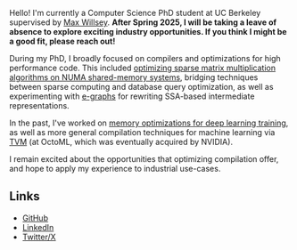 Hello! I'm currently a Computer Science PhD student at UC Berkeley supervised
by [Max Willsey](https://mwillsey.com). **After Spring 2025, I will be taking a
leave of absence to explore exciting industry opportunities. If you think I
might be a good fit, please reach out!**

During my PhD, I broadly focused on compilers and optimizations for high
performance code. This included [optimizing sparse matrix multiplication
algorithms on NUMA shared-memory
systems](https://ieeexplore.ieee.org/document/10596518), bridging techniques
between sparse computing and database query optimization, as well as
experimenting with [e-graphs](https://egraphs.org/) for rewriting SSA-based
intermediate representations.

In the past, I've worked on [memory optimizations for deep learning
training](https://arxiv.org/abs/2006.09616), as well as more general
compilation techniques for machine learning via [TVM](https://tvm.apache.org/)
(at OctoML, which was eventually acquired by NVIDIA).

I remain excited about the opportunities that optimizing compilation offer, and
hope to apply my experience to industrial use-cases.

## Links

- [GitHub](https://github.com/altanh)
- [LinkedIn](https://www.linkedin.com/in/altanh/)
- [Twitter/X](https://x.com/altan0)


